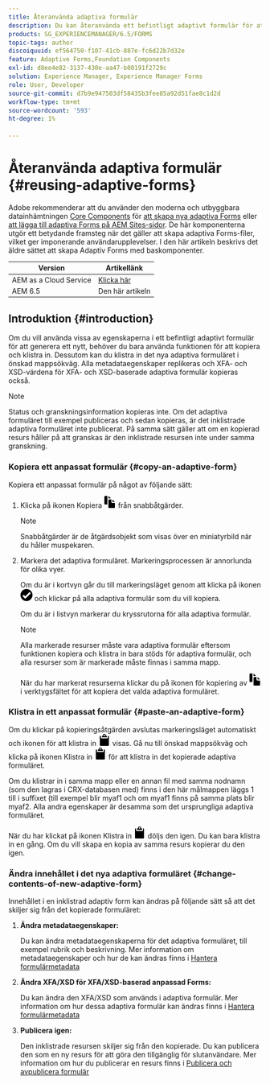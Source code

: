 ```yaml
---
title: Återanvända adaptiva formulär
description: Du kan återanvända ett befintligt adaptivt formulär för att skapa nya adaptiva formulär.
products: SG_EXPERIENCEMANAGER/6.5/FORMS
topic-tags: author
discoiquuid: ef564750-f107-41cb-887e-fc6d22b7d32e
feature: Adaptive Forms,Foundation Components
exl-id: d8ee4e82-3137-430e-aa47-b00191f2729c
solution: Experience Manager, Experience Manager Forms
role: User, Developer
source-git-commit: d7b9e947503df58435b3fee85a92d51fae8c1d2d
workflow-type: tm+mt
source-wordcount: '593'
ht-degree: 1%

---
```


# Återanvända adaptiva formulär {#reusing-adaptive-forms}

<span class="preview"> Adobe rekommenderar att du använder den moderna och utbyggbara datainhämtningen [Core Components](https://experienceleague.adobe.com/docs/experience-manager-core-components/using/adaptive-forms/introduction.html?lang=sv-SE) för [att skapa nya adaptiva Forms](/help/forms/using/create-an-adaptive-form-core-components.md) eller [att lägga till adaptiva Forms på AEM Sites-sidor](/help/forms/using/create-or-add-an-adaptive-form-to-aem-sites-page.md). De här komponenterna utgör ett betydande framsteg när det gäller att skapa adaptiva Forms-filer, vilket ger imponerande användarupplevelser. I den här artikeln beskrivs det äldre sättet att skapa Adaptiv Forms med baskomponenter. </span>

| Version | Artikellänk |
| -------- | ---------------------------- |
| AEM as a Cloud Service | [Klicka här](https://experienceleague.adobe.com/docs/experience-manager-cloud-service/content/forms/adaptive-forms-authoring/authoring-adaptive-forms-foundation-components/manage-metadata/reusing-adaptive-forms.html?lang=sv-SE) |
| AEM 6.5 | Den här artikeln |

## Introduktion {#introduction}

Om du vill använda vissa av egenskaperna i ett befintligt adaptivt formulär för att generera ett nytt, behöver du bara använda funktionen för att kopiera och klistra in. Dessutom kan du klistra in det nya adaptiva formuläret i önskad mappsökväg. Alla metadataegenskaper replikeras och XFA- och XSD-värdena för XFA- och XSD-baserade adaptiva formulär kopieras också.

>[!NOTE]
>
>Status och granskningsinformation kopieras inte. Om det adaptiva formuläret till exempel publiceras och sedan kopieras, är det inklistrade adaptiva formuläret inte publicerat. På samma sätt gäller att om en kopierad resurs håller på att granskas är den inklistrade resursen inte under samma granskning.

### Kopiera ett anpassat formulär {#copy-an-adaptive-form}

Kopiera ett anpassat formulär på något av följande sätt:

1. Klicka på ikonen Kopiera ![aem6forms_copy](assets/aem6forms_copy.png) från snabbåtgärder.

   >[!NOTE]
   >
   >Snabbåtgärder är de åtgärdsobjekt som visas över en miniatyrbild när du håller muspekaren.

1. Markera det adaptiva formuläret. Markeringsprocessen är annorlunda för olika vyer.

   Om du är i kortvyn går du till markeringsläget genom att klicka på ikonen ![aem6forms_check-circle](assets/aem6forms_check-circle.png) och klickar på alla adaptiva formulär som du vill kopiera.

   Om du är i listvyn markerar du kryssrutorna för alla adaptiva formulär.

   >[!NOTE]
   >
   >Alla markerade resurser måste vara adaptiva formulär eftersom funktionen kopiera och klistra in bara stöds för adaptiva formulär, och alla resurser som är markerade måste finnas i samma mapp.

   När du har markerat resurserna klickar du på ikonen för kopiering av ![aem6forms_copy](assets/aem6forms_copy.png) i verktygsfältet för att kopiera det valda adaptiva formuläret.

### Klistra in ett anpassat formulär {#paste-an-adaptive-form}

Om du klickar på kopieringsåtgärden avslutas markeringsläget automatiskt och ikonen för att klistra in ![aem6forms_paste](assets/aem6forms_paste.png) visas. Gå nu till önskad mappsökväg och klicka på ikonen Klistra in ![aem6forms_paste](assets/aem6forms_paste.png) för att klistra in det kopierade adaptiva formuläret.

Om du klistrar in i samma mapp eller en annan fil med samma nodnamn (som den lagras i CRX-databasen med) finns i den här målmappen läggs 1 till i suffixet (till exempel blir myaf1 och om myaf1 finns på samma plats blir myaf2. Alla andra egenskaper är desamma som det ursprungliga adaptiva formuläret.

När du har klickat på ikonen Klistra in ![aem6forms_paste](assets/aem6forms_paste.png) döljs den igen. Du kan bara klistra in en gång. Om du vill skapa en kopia av samma resurs kopierar du den igen.

### Ändra innehållet i det nya adaptiva formuläret {#change-contents-of-new-adaptive-form}

Innehållet i en inklistrad adaptiv form kan ändras på följande sätt så att det skiljer sig från det kopierade formuläret:

1. **Ändra metadataegenskaper:**

   Du kan ändra metadataegenskaperna för det adaptiva formuläret, till exempel rubrik och beskrivning. Mer information om metadataegenskaper och hur de kan ändras finns i [Hantera formulärmetadata](/help/forms/using/manage-form-metadata.md)

1. **Ändra XFA/XSD för XFA/XSD-baserad anpassad Forms:**

   Du kan ändra den XFA/XSD som används i adaptiva formulär. Mer information om hur dessa adaptiva formulär kan ändras finns i [Hantera formulärmetadata](/help/forms/using/manage-form-metadata.md)

1. **Publicera igen:**

   Den inklistrade resursen skiljer sig från den kopierade. Du kan publicera den som en ny resurs för att göra den tillgänglig för slutanvändare. Mer information om hur du publicerar en resurs finns i [Publicera och avpublicera formulär](/help/forms/using/publishing-unpublishing-forms.md)
